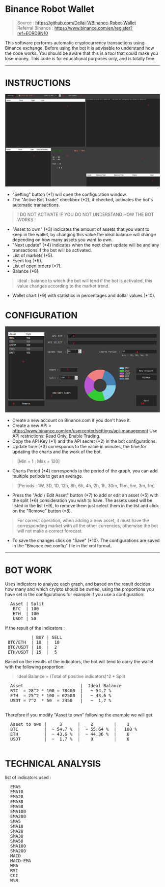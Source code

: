 # Binance Robot Wallet

> Source : https://github.com/Dellai-V/Binance-Robot-Wallet<br>
> Referral Binance : https://www.binance.com/en/register?ref=EORD9N10

This software performs automatic cryptocurrency transactions using Binance exchange.
Before using the bot it is advisable to understand how the code works.
You should be aware that this is a tool that could make you lose money.
This code is for educational purposes only, and is totally free.

---------------
# INSTRUCTIONS

  <img src="https://github.com/Dellai-V/Binance-Robot-Wallet/blob/master/Img/Bot.PNG" alt="Bot"/>
  
  - "Setting" button (*1) will open the configuration window.
  - The "Active Bot Trade" checkbox (*2), if checked, activates the bot's automatic transactions.
  > ! DO NOT ACTIVATE IF YOU DO NOT UNDERSTAND HOW THE BOT WORKS !
  - "Asset to own" (*3) indicates the amount of assets that you want to keep in the wallet, by changing this value the ideal balance will change depending on how many assets you want to own.
  - "Next update" (*4) indicates when the next chart update will be and any transactions if the bot will be activated.
  - List of markets (*5).
  - Event log (*6).
  - List of open orders (*7).
  - Balance (*8).
  >  Ideal : balance to which the bot will tend if the bot is activated, this value changes according to the market trend.
  - Wallet chart (*9) with statistics in percentages and dollar values (*10).
    
# CONFIGURATION 
  
  <img src="https://github.com/Dellai-V/Binance-Robot-Wallet/blob/master/Img/Setting.PNG" alt="Setting"/>

- Create a new account on Binance.com if you don't have it.
- Create a new API > https://www.binance.com/en/usercenter/settings/api-management
  Use API restrictions: Read Only, Enable Trading.
- Copy the API Key (*1) and the API secret (*2) in the bot configurations.
- Update time (*3) corresponds to the value in minutes, the time for updating the charts and the work of the bot.
> [Min = 1 ; Max = 120]

- Charts Period (*4) corresponds to the period of the graph, you can add multiple periods to get an average.
> [Periods : 1W, 3D, 1D, 12h, 8h, 6h, 4h, 2h, 1h, 30m, 15m, 5m, 3m, 1m]

- Press the "Add / Edit Asset" button (*7) to add or edit an asset (*5) with the split (*6) consideration you wish to have. The assets used will be listed in the list (*9), to remove them just select them in the list and click on the "Remove" button (*8).

> For correct operation, when adding a new asset, it must have the corresponding market with all the other currencies, otherwise the bot will not make a correct forecast.

- To save the changes click on "Save" (*10). The configurations are saved in the "Binance.exe.config" file in the xml format.


---------------

# BOT WORK

Uses indicators to analyze each graph, and based on the result decides how many and which cryipto should be owned, using the proportions you have set in the configurations.for example if you use a configuration:
<pre>
  Asset | Split
   BTC  | 100
   ETH  | 100
   USDT | 50
</pre>

If the result of the indicators :
<pre>
          | BUY | SELL
 BTC/ETH  | 10  |  10
 BTC/USDT | 18  |  2
 ETH/USDT | 15  |  5
</pre>

Based on the results of the indicators, the bot will tend to carry the wallet with the following proportion:

 > Ideal Balance = (Total of positive indicators)^2 * Split
 <pre>
  Asset                      |  Ideal Balance
  BTC  = 28^2 * 100 = 78400  |   ~ 54,7 %
  ETH  = 25^2 * 100 = 62500  |   ~ 43,6 %
  USDT = 7^2  * 50  = 2450   |   ~  1,7 %
 </pre>
 
 Therefore if you modify "Asset to own" following the example we will get:
 
  <pre>
  Asset to own |     3      |    2        |    1
  BTC          |  ~ 54,7 %  |  ~ 55,64 %  |   100 %
  ETH          |  ~ 43,6 %  |  ~ 44,36 %  |    0
  USDT         |  ~  1,7 %  |    0        |    0  
 </pre>
 
 # TECHNICAL ANALYSIS
 list of indicators used :
 <pre>
  EMA5
  EMA10
  EMA20
  EMA30
  EMA50
  EMA100
  EMA200
  SMA5
  SMA10
  SMA20
  SMA30
  SMA50
  SMA100
  SMA200
  MACD
  MACD-EMA
  WMA
  RSI
  CCI
  W%R
 </pre>
